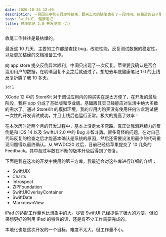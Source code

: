 ```yaml
---
date: 2020-10-26 12:00
description: 一晃国庆中秋长假即将结束，距离上次的随笔也有了一段时间。在最近的日子里，我一方面继续着开发的进程，同时还要付出相当的精力同 iOS14 中的各种 Bug 和异常斗智斗勇。本篇随笔主要记录了这段时间碰到的一些问题，以及聊聊 iOS14、Xcode12 以及 SwiftUI2.0 的一些优缺点。想到哪、写到哪，可能逻辑会比较混乱。
tags: SwiftUI, 健康笔记
title: 健康笔记 2.0 开发随笔（六）
---
```

收尾工作往往是最枯燥的。

最近这 10 几天，主要的工作都是查找 bug，改进性能，反复测试数据的稳定性，以及更加枯燥的文档准备工作。

向 app store 提交反倒异常顺利，中间只出现了一次反复。苹果要我确认是否会滥用用户的数据，在明确回复不会之后就通过了。想想去年底健康笔记 1.0 的上线反复折腾了我 10 多天。

```responser
id:1
```

XCode 12 中的 StoreKit 对于调试应用内的购买实在是太方便了，在开发的最后阶段，我将 app 分成了基础版和专业版。基础版其实已经能应对生活中绝大多数的需求了。通过 StoreKit 的模拟环境，我的应用内购买没有使用任何沙盒测试便一次性的开发调试成功，并且上线后也运行正常。极大的提高了效率！

在本次历时近两个月的开发过程中，基本上没走太多弯路。真正让我消耗精力的反倒是和 iOS 14 以及 SwiftUI 2.0 中的 Bug 斗智斗勇。很多奇怪的问题，在对自己代码反复的检查之后才能基本确认是系统的原因，然后还需要设法用最少的代码重现问题得以最终确认。从 WWDC20 过后，目前已经给苹果提交了 10 几条的 Feedback。其中超过半数在不断的版本升级后得到了修复。

下面是我在这次的开发中使用的第三方库，我最近会对这些库进行详细的介绍：

* SwiftUIX
* Charts
* Introspect
* ZIPFoundation
* SwiftUIOverlayContainer
* SwiftDate
* MarkdownView

iPad 的适配工作量也比想象中的大。尽管 SwiftUI 己经提供了极大的方便，但如果想更好的利用 iPad 的特性的话，还是有不少工作需要完成的。

本地化也是这次开发的一个目标，难度不太大，但工作量不小。
